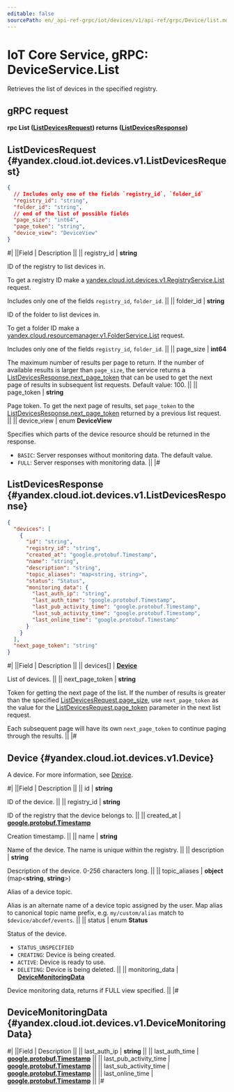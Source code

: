```yaml
---
editable: false
sourcePath: en/_api-ref-grpc/iot/devices/v1/api-ref/grpc/Device/list.md
---
```


# IoT Core Service, gRPC: DeviceService.List

Retrieves the list of devices in the specified registry.

## gRPC request

**rpc List ([ListDevicesRequest](#yandex.cloud.iot.devices.v1.ListDevicesRequest)) returns ([ListDevicesResponse](#yandex.cloud.iot.devices.v1.ListDevicesResponse))**

## ListDevicesRequest {#yandex.cloud.iot.devices.v1.ListDevicesRequest}

```json
{
  // Includes only one of the fields `registry_id`, `folder_id`
  "registry_id": "string",
  "folder_id": "string",
  // end of the list of possible fields
  "page_size": "int64",
  "page_token": "string",
  "device_view": "DeviceView"
}
```

#|
||Field | Description ||
|| registry_id | **string**

ID of the registry to list devices in.

To get a registry ID make a [yandex.cloud.iot.devices.v1.RegistryService.List](/docs/iot-core/api-ref/grpc/Registry/list#List) request.

Includes only one of the fields `registry_id`, `folder_id`. ||
|| folder_id | **string**

ID of the folder to list devices in.

To get a folder ID make a [yandex.cloud.resourcemanager.v1.FolderService.List](/docs/resource-manager/api-ref/grpc/Folder/list#List) request.

Includes only one of the fields `registry_id`, `folder_id`. ||
|| page_size | **int64**

The maximum number of results per page to return. If the number of available
results is larger than `page_size`, the service returns a [ListDevicesResponse.next_page_token](#yandex.cloud.iot.devices.v1.ListDevicesResponse)
that can be used to get the next page of results in subsequent list requests.
Default value: 100. ||
|| page_token | **string**

Page token. To get the next page of results, set `page_token` to the
[ListDevicesResponse.next_page_token](#yandex.cloud.iot.devices.v1.ListDevicesResponse) returned by a previous list request. ||
|| device_view | enum **DeviceView**

Specifies which parts of the device resource should be returned
in the response.

- `BASIC`: Server responses without monitoring data.
The default value.
- `FULL`: Server responses with monitoring data. ||
|#

## ListDevicesResponse {#yandex.cloud.iot.devices.v1.ListDevicesResponse}

```json
{
  "devices": [
    {
      "id": "string",
      "registry_id": "string",
      "created_at": "google.protobuf.Timestamp",
      "name": "string",
      "description": "string",
      "topic_aliases": "map<string, string>",
      "status": "Status",
      "monitoring_data": {
        "last_auth_ip": "string",
        "last_auth_time": "google.protobuf.Timestamp",
        "last_pub_activity_time": "google.protobuf.Timestamp",
        "last_sub_activity_time": "google.protobuf.Timestamp",
        "last_online_time": "google.protobuf.Timestamp"
      }
    }
  ],
  "next_page_token": "string"
}
```

#|
||Field | Description ||
|| devices[] | **[Device](#yandex.cloud.iot.devices.v1.Device)**

List of devices. ||
|| next_page_token | **string**

Token for getting the next page of the list. If the number of results is greater than
the specified [ListDevicesRequest.page_size](#yandex.cloud.iot.devices.v1.ListDevicesRequest), use `next_page_token` as the value
for the [ListDevicesRequest.page_token](#yandex.cloud.iot.devices.v1.ListDevicesRequest) parameter in the next list request.

Each subsequent page will have its own `next_page_token` to continue paging through the results. ||
|#

## Device {#yandex.cloud.iot.devices.v1.Device}

A device. For more information, see [Device](/docs/iot-core/concepts/index#device).

#|
||Field | Description ||
|| id | **string**

ID of the device. ||
|| registry_id | **string**

ID of the registry that the device belongs to. ||
|| created_at | **[google.protobuf.Timestamp](https://developers.google.com/protocol-buffers/docs/reference/google.protobuf#timestamp)**

Creation timestamp. ||
|| name | **string**

Name of the device. The name is unique within the registry. ||
|| description | **string**

Description of the device. 0-256 characters long. ||
|| topic_aliases | **object** (map<**string**, **string**>)

Alias of a device topic.

Alias is an alternate name of a device topic assigned by the user. Map alias to canonical topic name prefix, e.g. `my/custom/alias` match to `$device/abcdef/events`. ||
|| status | enum **Status**

Status of the device.

- `STATUS_UNSPECIFIED`
- `CREATING`: Device is being created.
- `ACTIVE`: Device is ready to use.
- `DELETING`: Device is being deleted. ||
|| monitoring_data | **[DeviceMonitoringData](#yandex.cloud.iot.devices.v1.DeviceMonitoringData)**

Device monitoring data, returns if FULL view specified. ||
|#

## DeviceMonitoringData {#yandex.cloud.iot.devices.v1.DeviceMonitoringData}

#|
||Field | Description ||
|| last_auth_ip | **string** ||
|| last_auth_time | **[google.protobuf.Timestamp](https://developers.google.com/protocol-buffers/docs/reference/google.protobuf#timestamp)** ||
|| last_pub_activity_time | **[google.protobuf.Timestamp](https://developers.google.com/protocol-buffers/docs/reference/google.protobuf#timestamp)** ||
|| last_sub_activity_time | **[google.protobuf.Timestamp](https://developers.google.com/protocol-buffers/docs/reference/google.protobuf#timestamp)** ||
|| last_online_time | **[google.protobuf.Timestamp](https://developers.google.com/protocol-buffers/docs/reference/google.protobuf#timestamp)** ||
|#